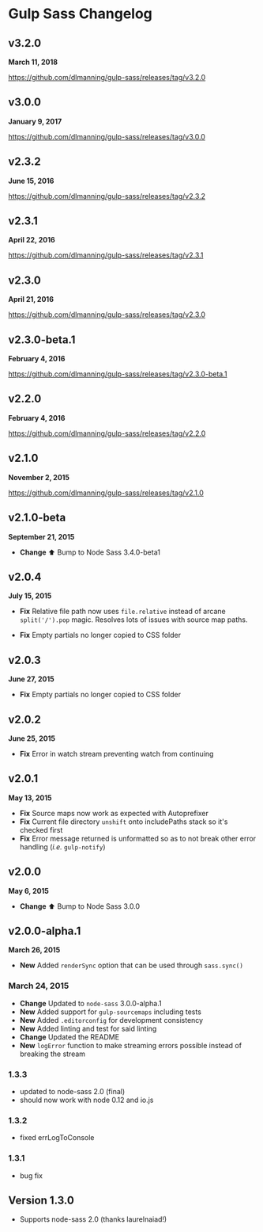 # Gulp Sass Changelog

## v3.2.0
**March 11, 2018**

https://github.com/dlmanning/gulp-sass/releases/tag/v3.2.0

## v3.0.0
**January 9, 2017**

https://github.com/dlmanning/gulp-sass/releases/tag/v3.0.0

## v2.3.2
**June 15, 2016**

https://github.com/dlmanning/gulp-sass/releases/tag/v2.3.2

## v2.3.1
**April 22, 2016**

https://github.com/dlmanning/gulp-sass/releases/tag/v2.3.1

## v2.3.0
**April 21, 2016**

https://github.com/dlmanning/gulp-sass/releases/tag/v2.3.0

## v2.3.0-beta.1
**February 4, 2016**

https://github.com/dlmanning/gulp-sass/releases/tag/v2.3.0-beta.1

## v2.2.0
**February 4, 2016**

https://github.com/dlmanning/gulp-sass/releases/tag/v2.2.0

## v2.1.0
**November 2, 2015**

https://github.com/dlmanning/gulp-sass/releases/tag/v2.1.0

## v2.1.0-beta
**September 21, 2015**

* **Change** :arrow_up: Bump to Node Sass 3.4.0-beta1

## v2.0.4
**July 15, 2015**

* **Fix** Relative file path now uses `file.relative` instead of arcane `split('/').pop` magic. Resolves lots of issues with source map paths.

* **Fix** Empty partials no longer copied to CSS folder

## v2.0.3
**June 27, 2015**

* **Fix** Empty partials no longer copied to CSS folder

## v2.0.2
**June 25, 2015**

* **Fix** Error in watch stream preventing watch from continuing

## v2.0.1
**May 13, 2015**

* **Fix** Source maps now work as expected with Autoprefixer
* **Fix** Current file directory `unshift` onto includePaths stack so it's checked first
* **Fix** Error message returned is unformatted so as to not break other error handling (*i.e.* `gulp-notify`)

## v2.0.0
**May 6, 2015**

* **Change** :arrow_up: Bump to Node Sass 3.0.0

## v2.0.0-alpha.1
**March 26, 2015**

* **New** Added `renderSync` option that can be used through `sass.sync()`

### March 24, 2015
* **Change** Updated to `node-sass` 3.0.0-alpha.1
* **New** Added support for `gulp-sourcemaps` including tests
* **New** Added `.editorconfig` for development consistency
* **New** Added linting and test for said linting
* **Change** Updated the README
* **New** `logError` function to make streaming errors possible instead of breaking the stream

### 1.3.3

* updated to node-sass 2.0 (final)
* should now work with node 0.12 and io.js

### 1.3.2

* fixed errLogToConsole

### 1.3.1

* bug fix

## Version 1.3.0

* Supports node-sass 2.0 (thanks laurelnaiad!)
